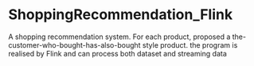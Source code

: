 # ShoppingRecommendation_Flink
A shopping recommendation system. For each product, proposed a the-customer-who-bought-has-also-bought style product. the program is realised by Flink and can process both dataset and streaming data
